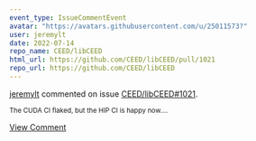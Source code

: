 ```yaml
---
event_type: IssueCommentEvent
avatar: "https://avatars.githubusercontent.com/u/25011573?"
user: jeremylt
date: 2022-07-14
repo_name: CEED/libCEED
html_url: https://github.com/CEED/libCEED/pull/1021
repo_url: https://github.com/CEED/libCEED
---
```


<a href='https://github.com/jeremylt' target='_blank'>jeremylt</a> commented on issue <a href='https://github.com/CEED/libCEED/pull/1021' target='_blank'>CEED/libCEED#1021</a>.

<small>The CUDA CI flaked, but the HIP CI is happy now....</small>

<a href='https://github.com/CEED/libCEED/pull/1021' target='_blank'>View Comment</a>
